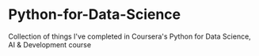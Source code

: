 # Python-for-Data-Science

Collection of things I've completed in Coursera's Python for Data Science, AI & Development course
